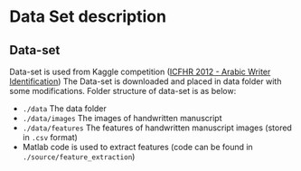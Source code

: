 # Data Set description

## Data-set 
Data-set is used from Kaggle competition ([ICFHR 2012 - Arabic Writer Identification](https://www.kaggle.com/c/awic2012/data))
The Data-set is downloaded and placed in data folder with some modifications.
Folder structure of data-set is as below:
+ `./data` The data folder
+ `./data/images` The images of handwritten manuscript
+ `./data/features` The features of handwritten manuscript images (stored in `.csv` format)
+ Matlab code is used to extract features (code can be found in `./source/feature_extraction`)